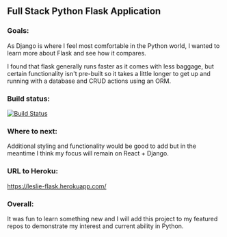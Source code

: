 ## Full Stack Python Flask Application

### Goals:
As Django is where I feel most comfortable in the Python world, I wanted to learn more about Flask and see how it compares.

I found that flask generally runs faster as it comes with less baggage, but certain functionality isn't pre-built so it takes a little longer to get up and running with a database and CRUD actions using an ORM.

### Build status:
[![Build Status](https://travis-ci.org/leslie-alldridge/fullstack-flask.svg?branch=master)](https://travis-ci.org/leslie-alldridge/fullstack-flask)

### Where to next:
Additional styling and functionality would be good to add but in the meantime I think my focus will remain on React + Django.

### URL to Heroku:
https://leslie-flask.herokuapp.com/

### Overall:
It was fun to learn something new and I will add this project to my featured repos to demonstrate my interest and current ability in Python.
